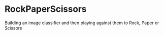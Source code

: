 # RockPaperScissors
Building an image classifier and then playing against them to Rock, Paper or Scissors
